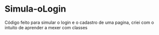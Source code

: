 # Simula-oLogin
Código feito para simular o login e o cadastro de uma pagina, criei com o intuito de aprender a mexer com classes
